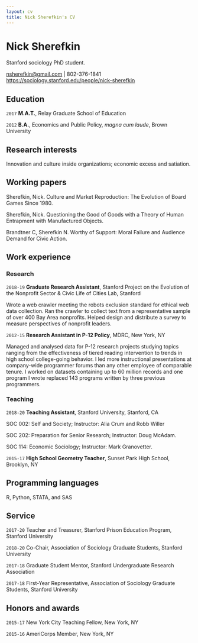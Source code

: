 ```yaml
---
layout: cv
title: Nick Sherefkin's CV
---
```

# Nick Sherefkin
Stanford sociology PhD student.

<div id="webaddress">
<a href="nsherefkin@gmail.com">nsherefkin@gmail.com</a> | 802-376-1841
</div>
<div id="webaddress">
<a href="https://sociology.stanford.edu/people/nick-sherefkin">https://sociology.stanford.edu/people/nick-sherefkin</a>
</div>

## Education

`2017`
__M.A.T.__, Relay Graduate School of Education

`2012`
__B.A.__, Economics and Public Policy, *magna cum laude*, Brown University 


## Research interests

Innovation and culture inside organizations; economic excess and satiation.


## Working papers <!--- Publications and working papers --->

Sherefkin, Nick. Culture and Market Reproduction: The Evolution of Board Games Since 1980.

Sherefkin, Nick. Questioning the Good of Goods with a Theory of Human Entrapment with Manufactured Objects.

Brandtner C, Sherefkin N. Worthy of Support: Moral Failure and Audience Demand for Civic Action.

## Work experience

### Research
`2018-19`
__Graduate Research Assistant__, Stanford Project on the Evolution of the Nonprofit Sector & Civic Life of Cities Lab, Stanford 

Wrote a web crawler meeting the robots exclusion standard for ethical web data collection. Ran the crawler to collect text from a representative sample of over 400 Bay Area nonprofits. Helped design and distribute a survey to measure perspectives of nonprofit leaders. 

`2012-15`
__Research Assistant in P-12 Policy__, MDRC, New York, NY

Managed and analysed data for P-12 research projects studying topics ranging from the effectiveness of tiered reading intervention to trends in high school college-going behavior. I led more instructional presentations at company-wide programmer forums than any other employee of comparable tenure. I worked on datasets containing up to 60 million records and one program I wrote replaced 143 programs written by three previous programmers.


### Teaching
`2018-20`
__Teaching Assistant__, Stanford University, Stanford, CA

SOC 002: Self and Society; Instructor: Alia Crum and Robb Willer

SOC 202: Preparation for Senior Research; Instructor: Doug McAdam.

SOC 114: Economic Sociology; Instructor: Mark Granovetter.

`2015-17`
__High School Geometry Teacher__, Sunset Park High School, Brooklyn, NY


## Programming languages

R, Python, STATA, and SAS


## Service

`2017-20`
Teacher and Treasurer, Stanford Prison Education Program, Stanford University

`2018-20`
Co-Chair, Association of Sociology Graduate Students, Stanford University

`2017-18` 
Graduate Student Mentor, Stanford Undergraduate Research Association

`2017-18` 
First-Year Representative, Association of Sociology Graduate Students, Stanford University


## Honors and awards

`2015-17`
New York City Teaching Fellow, New York, NY

`2015-16`
AmeriCorps Member, New York, NY

<!-- ### Footer Last updated: March 2019 -->


